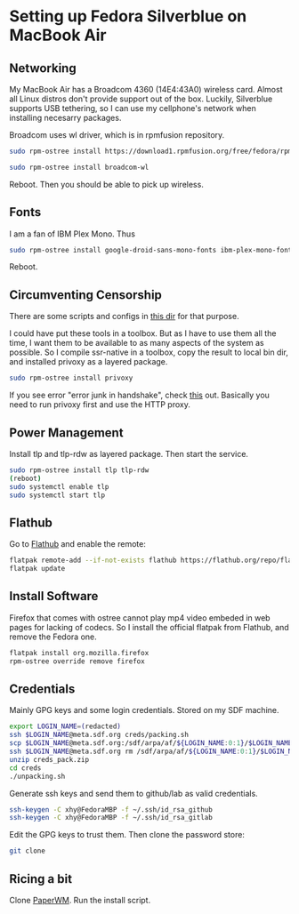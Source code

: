 # Setting up Fedora Silverblue on MacBook Air

## Networking

My MacBook Air has a Broadcom 4360 (14E4:43A0) wireless card. Almost all
Linux distros don't provide support out of the box. Luckily, Silverblue
supports USB tethering, so I can use my cellphone's network when
installing necesarry packages.

Broadcom uses wl driver, which is in rpmfusion repository.

```sh
sudo rpm-ostree install https://download1.rpmfusion.org/free/fedora/rpmfusion-free-release-$(rpm -E %fedora).noarch.rpm https://download1.rpmfusion.org/nonfree/fedora/rpmfusion-nonfree-release-$(rpm -E %fedora).noarch.rpm
```

```sh
sudo rpm-ostree install broadcom-wl
```

Reboot. Then you should be able to pick up wireless.

## Fonts

I am a fan of IBM Plex Mono. Thus

```sh
sudo rpm-ostree install google-droid-sans-mono-fonts ibm-plex-mono-fonts
```

Reboot.

## Circumventing Censorship

There are some scripts and configs in [this dir](fsb-ss) for that
purpose.

I could have put these tools in a toolbox. But as I have to use them all
the time, I want them to be available to as many aspects of the system
as possible. So I compile ssr-native in a toolbox, copy the result to
local bin dir, and installed privoxy as a layered package.

```sh
sudo rpm-ostree install privoxy
```

If you see error "error  junk in handshake", check
[this](https://github.com/ShadowsocksR-Live/shadowsocksr-native/issues/102)
out. Basically you need to run privoxy first and use the HTTP proxy.

## Power Management

Install tlp and tlp-rdw as layered package. Then start the service.

```sh
sudo rpm-ostree install tlp tlp-rdw
(reboot)
sudo systemctl enable tlp
sudo systemctl start tlp
```

## Flathub

Go to [Flathub](https://flathub.org/home) and enable the remote:

```sh
flatpak remote-add --if-not-exists flathub https://flathub.org/repo/flathub.flatpakrepo
flatpak update
```

## Install Software

Firefox that comes with ostree cannot play mp4 video embeded in web pages for lacking of codecs. So I install the official flatpak from Flathub, and remove the Fedora one.

```sh
flatpak install org.mozilla.firefox
rpm-ostree override remove firefox
```

## Credentials

Mainly GPG keys and some login credentials. Stored on my SDF machine.

```sh
export LOGIN_NAME=(redacted)
ssh $LOGIN_NAME@meta.sdf.org creds/packing.sh
scp $LOGIN_NAME@meta.sdf.org:/sdf/arpa/af/${LOGIN_NAME:0:1}/$LOGIN_NAME/creds_pack.zip .
ssh $LOGIN_NAME@meta.sdf.org rm /sdf/arpa/af/${LOGIN_NAME:0:1}/$LOGIN_NAME/creds_pack.zip
unzip creds_pack.zip
cd creds
./unpacking.sh
```

Generate ssh keys and send them to github/lab as valid credentials.

```sh
ssh-keygen -C xhy@FedoraMBP -f ~/.ssh/id_rsa_github
ssh-keygen -C xhy@FedoraMBP -f ~/.ssh/id_rsa_gitlab
```

Edit the GPG keys to trust them. Then clone the password store:

```sh
git clone 
```

## Ricing a bit

Clone [PaperWM](https://github.com/paperwm/PaperWM.git). Run the install script.
